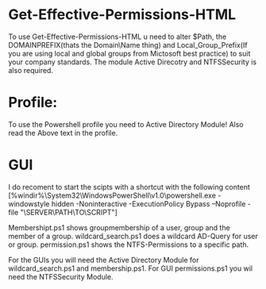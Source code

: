 
# Get-Effective-Permissions-HTML
  To use Get-Effective-Permissions-HTML u need to alter $Path, the DOMAINPREFIX(thats the Domain\Name thing) and Local_Group_Prefix(If you   are using local and global groups from Mictosoft best practice) to suit your company standards. The module Active Direcotry and           NTFSSecurity is also required.

# Profile:
  To use the Powershell profile you need to Active Directory Module! Also read the Above text in the profile.

# GUI
  I do recoment to start the scipts with a shortcut with the following content [%windir%\System32\WindowsPowerShell\v1.0\powershell.exe - windowstyle hidden -Noninteractive -ExecutionPolicy Bypass –Noprofile -file "\\SERVER\PATH\TO\SCRIPT"]
  
  Membershipt.ps1 shows groupmembership of a user, group and the member of a group.
  wildcard_search.ps1 does a wildcard AD-Query for user or group.
  permission.ps1 shows the NTFS-Permissions to a specific path.
  
  For the GUIs you will need the Active Directory Module for wildcard_search.ps1 and membership.ps1.
  For GUI permissions.ps1 you wil need the NTFSSecurity Module.
